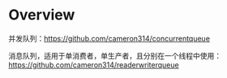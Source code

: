 # Overview

并发队列：https://github.com/cameron314/concurrentqueue

消息队列，适用于单消费者，单生产者，且分别在一个线程中使用：https://github.com/cameron314/readerwriterqueue
